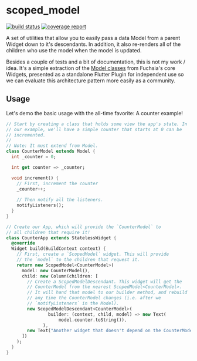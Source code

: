 # scoped_model

[![build status](https://gitlab.com/brianegan/scoped_model/badges/master/build.svg)](https://gitlab.com/brianegan/scoped_model/commits/master)  [![coverage report](https://gitlab.com/brianegan/scoped_model/badges/master/coverage.svg)](https://brianegan.gitlab.io/scoped_model/coverage/)

A set of utilities that allow you to easily pass a data Model from a parent Widget down to it's descendants. In addition, it also re-renders all of the children who use the model when the model is updated.

Besides a couple of tests and a bit of documentation, this is not my work / idea. It's a simple extraction of the [Model classes](https://github.com/fuchsia-mirror/widgets/blob/master/packages/widgets/lib/model.dart) from Fuchsia's core Widgets, presented as a standalone Flutter Plugin for independent use so we can evaluate this architecture pattern more easily as a community. 

## Usage

Let's demo the basic usage with the all-time favorite: A counter example!

```dart
// Start by creating a class that holds some view the app's state. In
// our example, we'll have a simple counter that starts at 0 can be 
// incremented.
//
// Note: It must extend from Model.  
class CounterModel extends Model {
  int _counter = 0;

  int get counter => _counter;

  void increment() {
    // First, increment the counter
    _counter++;
    
    // Then notify all the listeners.
    notifyListeners();
  }
}

// Create our App, which will provide the `CounterModel` to 
// all children that require it! 
class CounterApp extends StatelessWidget {
  @override
  Widget build(BuildContext context) {
    // First, create a `ScopedModel` widget. This will provide 
    // the `model` to the children that request it. 
    return new ScopedModel<CounterModel>(
      model: new CounterModel(),
      child: new Column(children: [
        // Create a ScopedModelDescendant. This widget will get the
        // CounterModel from the nearest ScopedModel<CounterModel>. 
        // It will hand that model to our builder method, and rebuild 
        // any time the CounterModel changes (i.e. after we 
        // `notifyListeners` in the Model). 
        new ScopedModelDescendant<CounterModel>(
                builder: (context, child, model) => new Text(
                    model.counter.toString()),
              ),
        new Text("Another widget that doesn't depend on the CounterModel")
      ])
    );
  }
}
```  

